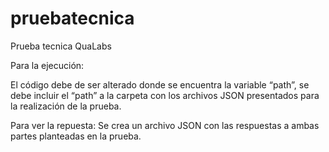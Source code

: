 # pruebatecnica
Prueba tecnica QuaLabs

Para la ejecución:

El código debe de ser alterado donde se encuentra la variable “path”, 
se debe incluir el “path” a la carpeta con los archivos JSON presentados para la realización de la prueba.

Para ver la repuesta: 
Se crea un archivo JSON con las respuestas a ambas partes planteadas en la prueba.
